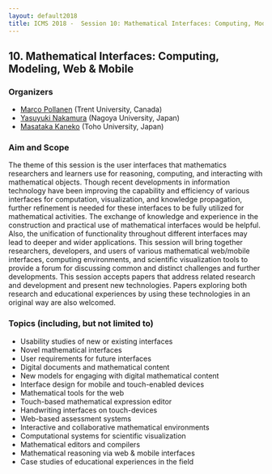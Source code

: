 ```yaml
---
layout: default2018
title: ICMS 2018 -  Session 10: Mathematical Interfaces: Computing, Modeling, Web & Mobile
---
```

## 10.  Mathematical Interfaces: Computing, Modeling, Web & Mobile

### Organizers

*   [Marco Pollanen](mailto:marcopollanen@trentu.ca) (Trent University, Canada)
*   [Yasuyuki Nakamura](mailto:nakamura@nagoya-u.jp) (Nagoya University, Japan)
*   [Masataka Kaneko](mailto:masataka.kaneko@phar.toho-u.ac.jp) (Toho University, Japan)

### Aim and Scope

The theme of this session is the user interfaces that mathematics researchers and learners 
use for reasoning, computing, and interacting with mathematical objects. Though recent 
developments in information technology have been improving the capability and efficiency of 
various interfaces for computation, visualization, and knowledge propagation, further 
refinement is needed for these interfaces to be fully utilized for mathematical activities. 
The exchange of knowledge and experience in the construction and practical use of mathematical 
interfaces would be helpful. Also, the unification of functionality throughout different 
interfaces may lead to deeper and wider applications. This session will bring together 
researchers, developers, and users of various mathematical web/mobile interfaces, computing 
environments, and scientific visualization tools to provide a forum for discussing common and 
distinct challenges and further developments. This session accepts papers that address related 
research and development and present new technologies. Papers exploring both research and 
educational experiences by using these technologies in an original way are also welcomed.

### Topics (including, but not limited to)

* Usability studies of new or existing interfaces
* Novel mathematical interfaces
* User requirements for future interfaces
* Digital documents and mathematical content
* New models for engaging with digital mathematical content
* Interface design for mobile and touch-enabled devices
* Mathematical tools for the web
* Touch-based mathematical expression editor
* Handwriting interfaces on touch-devices
* Web-based assessment systems
* Interactive and collaborative mathematical environments
* Computational systems for scientific visualization
* Mathematical editors and compilers
* Mathematical reasoning via web & mobile interfaces
* Case studies of educational experiences in the field

